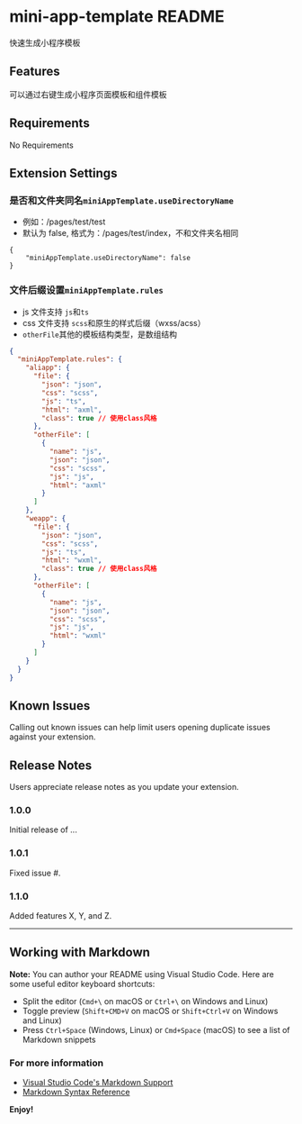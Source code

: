 # mini-app-template README

快速生成小程序模板

## Features

可以通过右键生成小程序页面模板和组件模板

## Requirements

No Requirements

## Extension Settings

### 是否和文件夹同名`miniAppTemplate.useDirectoryName`

- 例如：/pages/test/test
- 默认为 false, 格式为：/pages/test/index，不和文件夹名相同

```
{
    "miniAppTemplate.useDirectoryName": false
}
```

### 文件后缀设置`miniAppTemplate.rules`

- js 文件支持 `js`和`ts`
- css 文件支持 `scss`和原生的样式后缀（wxss/acss）
- `otherFile`其他的模板结构类型，是数组结构

```json
{
  "miniAppTemplate.rules": {
    "aliapp": {
      "file": {
        "json": "json",
        "css": "scss",
        "js": "ts",
        "html": "axml",
        "class": true // 使用class风格
      },
      "otherFile": [
        {
          "name": "js",
          "json": "json",
          "css": "scss",
          "js": "js",
          "html": "axml"
        }
      ]
    },
    "weapp": {
      "file": {
        "json": "json",
        "css": "scss",
        "js": "ts",
        "html": "wxml",
        "class": true // 使用class风格
      },
      "otherFile": [
        {
          "name": "js",
          "json": "json",
          "css": "scss",
          "js": "js",
          "html": "wxml"
        }
      ]
    }
  }
}
```

## Known Issues

Calling out known issues can help limit users opening duplicate issues against your extension.

## Release Notes

Users appreciate release notes as you update your extension.

### 1.0.0

Initial release of ...

### 1.0.1

Fixed issue #.

### 1.1.0

Added features X, Y, and Z.

---

## Working with Markdown

**Note:** You can author your README using Visual Studio Code. Here are some useful editor keyboard shortcuts:

- Split the editor (`Cmd+\` on macOS or `Ctrl+\` on Windows and Linux)
- Toggle preview (`Shift+CMD+V` on macOS or `Shift+Ctrl+V` on Windows and Linux)
- Press `Ctrl+Space` (Windows, Linux) or `Cmd+Space` (macOS) to see a list of Markdown snippets

### For more information

- [Visual Studio Code's Markdown Support](http://code.visualstudio.com/docs/languages/markdown)
- [Markdown Syntax Reference](https://help.github.com/articles/markdown-basics/)

**Enjoy!**
